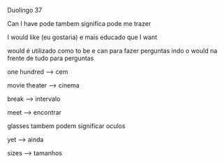 <p>Duolingo 37</p>
<p>Can I have pode tambem significa pode me trazer</p>
<p>I would like (eu gostaria) e mais educado que I want</p>
<p>would é utilizado como to be e can para fazer perguntas indo o would na frente de tudo para perguntas</p>

<p>one hundred --> cem</p>
<p>movie theater --> cinema</p>
<p>break --> intervalo</p>
<p>meet --> encontrar</p>
<p>glasses tambem podem significar oculos</p>
<p>yet --> ainda</p>
<p>sizes --> tamanhos</p>
